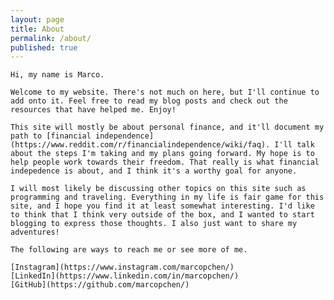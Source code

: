```yaml
---
layout: page
title: About
permalink: /about/
published: true
---
```

    Hi, my name is Marco. 
    
    Welcome to my website. There's not much on here, but I'll continue to add onto it. Feel free to read my blog posts and check out the resources that have helped me. Enjoy!
    
    This site will mostly be about personal finance, and it'll document my path to [financial independence](https://www.reddit.com/r/financialindependence/wiki/faq). I'll talk about the steps I'm taking and my plans going forward. My hope is to help people work towards their freedom. That really is what financial indepedence is about, and I think it's a worthy goal for anyone.
    
    I will most likely be discussing other topics on this site such as programming and traveling. Everything in my life is fair game for this site, and I hope you find it at least somewhat interesting. I'd like to think that I think very outside of the box, and I wanted to start blogging to express those thoughts. I also just want to share my adventures!
    
    The following are ways to reach me or see more of me.
    
    [Instagram](https://www.instagram.com/marcopchen/)
    [LinkedIn](https://www.linkedin.com/in/marcopchen/)
    [GitHub](https://github.com/marcopchen/)